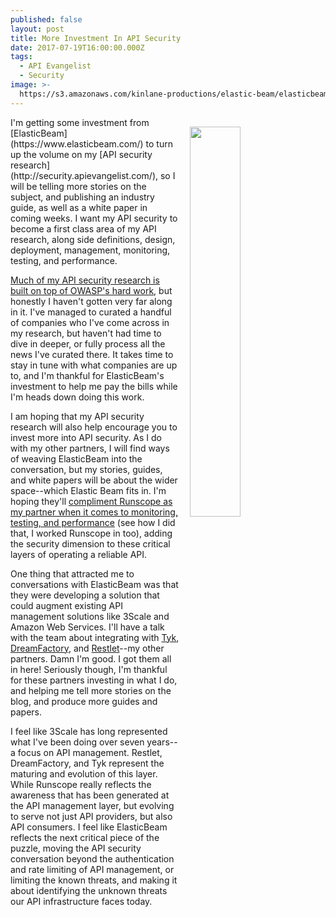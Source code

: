 ```yaml
---
published: false
layout: post
title: More Investment In API Security
date: 2017-07-19T16:00:00.000Z
tags:
  - API Evangelist
  - Security
image: >-
  https://s3.amazonaws.com/kinlane-productions/elastic-beam/elasticbeam-security.png
---
```

<p><a href="https://www.elasticbeam.com/"><img src="https://s3.amazonaws.com/kinlane-productions/elastic-beam/elasticbeam-security.png" align="right" width="40%" style="padding: 15px;" /></a></p>I'm getting some investment from [ElasticBeam](https://www.elasticbeam.com/) to turn up the volume on my [API security research](http://security.apievangelist.com/), so I will be telling more stories on the subject, and publishing an industry guide, as well as a white paper in coming weeks. I want my API security to become a first class area of my API research, along side definitions, design, deployment, management, monitoring, testing, and performance. 

[Much of my API security research is built on top of OWASP's hard work](https://www.owasp.org/index.php/OWASP_API_Security_Project), but honestly I haven't gotten very far along in it. I've managed to curated a handful of companies who I've come across in my research, but haven't had time to dive in deeper, or fully process all the news I've curated there. It takes time to stay in tune with what companies are up to, and I'm thankful for ElasticBeam's investment to help me pay the bills while I'm heads down doing this work.

I am hoping that my API security research will also help encourage you to invest more into API security. As I do with my other partners, I will find ways of weaving ElasticBeam into the conversation, but my stories, guides, and white papers will be about the wider space--which Elastic Beam fits in. I'm hoping they'll [compliment Runscope as my partner when it comes to monitoring, testing, and performance](http://apis.how/8nlsropidv) (see how I did that, I worked Runscope in too), adding the security dimension to these critical layers of operating a reliable API.

One thing that attracted me to conversations with ElasticBeam was that they were developing a solution that could augment existing API management solutions like 3Scale and Amazon Web Services. I'll have a talk with the team about integrating with [Tyk](http://apis.how/zflfesymzk), [DreamFactory](http://apis.how/bgdteovduo), and [Restlet](http://apis.how/5ytnitnakm)--my other partners. Damn I'm good. I got them all in here! Seriously though, I'm thankful for these partners investing in what I do, and helping me tell more stories on the blog, and produce more guides and papers.

I feel like 3Scale has long represented what I've been doing over seven years--a focus on API management. Restlet, DreamFactory, and Tyk represent the maturing and evolution of this layer. While Runscope really reflects the awareness that has been generated at the API management layer, but evolving to serve not just API providers, but also API consumers. I feel like ElasticBeam reflects the next critical piece of the puzzle, moving the API security conversation beyond the authentication and rate limiting of API management, or limiting the known threats, and making it about identifying the unknown threats our API infrastructure faces today.

